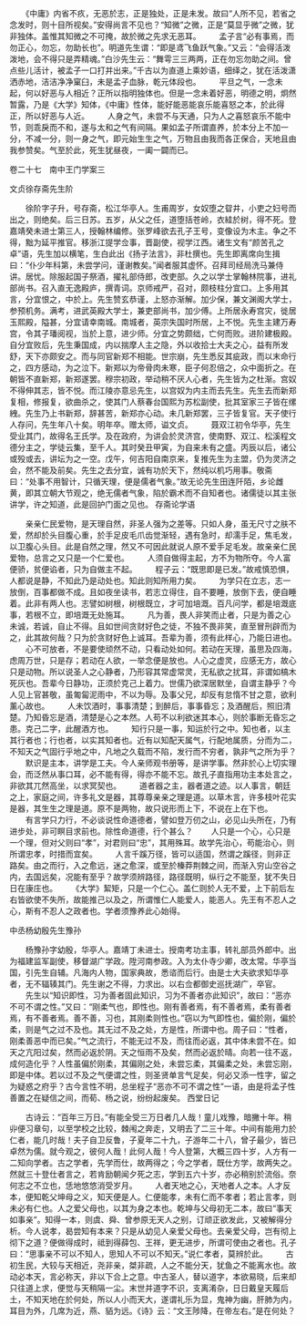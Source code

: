 <!-- { "loadSidebar": true } -->
　　《中庸》内省不疚，无恶於志，正是独处，正是未发。故曰“人所不见，若省之念发时，则十目所视矣。”安得尚言不见也？“知微”之微，正是“莫显乎微”之微，犹非独体。盖惟其知微之不可掩，故於微之先求无恶耳。
　　孟子言“必有事焉，而勿正心，勿忘，勿助长也”。明道先生谓：“即是鸢飞鱼跃气象。”又云：“会得活泼泼地，会不得只是弄精魂。”白沙先生云：“舞雩三三两两，正在勿忘勿助之间。曾点些儿活计，被孟子一口打并出来。”千古以为直道上乘妙语，细绎之，犹在活泼潇洒赤地，洁洁净净窠臼，未是孟子血脉，乾元体段也。
　　平旦之气，一念未起，何以好恶与人相近？正所以指明独体也。但是一念未着好恶，明德之明，炯然暂露，乃是《大学》知体，《中庸》性体，能好能恶能哀乐能喜怒之本，於此得正，所以好恶与人近。
　　人身之气，未尝不与天通，只为人之喜怒哀乐不能中节，则乖戾而不和，遂与太和之气有间隔。果如孟子所谓直养，於本分上不加一分，不减一分，则一身之气，即元始生生之气，万物且由我而各正保合，天地且由我参赞矣。气至於此，死生犹昼夜，一阖一闢而已。



卷二十七　南中王门学案三

文贞徐存斋先生阶

　　徐阶字子升，号存斋，松江华亭人。生甫周岁，女奴堕之眢井，小吏之妇号而出之，则绝矣。后三日苏。五岁，从父之任，道堕括苍岭，衣絓於树，得不死。登嘉靖癸未进士第三人，授翰林编修。张罗峰欲去孔子王号，变像设为木主。争之不得，黜为延平推官。移浙江提学佥事，晋副使，视学江西。诸生文有“颜苦孔之卓”语，先生加以横笔，生白此出《扬子法言》，非杜撰也。先生即离席向生揖曰：“仆少年科第，未尝学问，谨谢教矣。”闻者服其虚怀。召拜司经局洗马兼侍讲。居忧。除服起国子祭酒，擢礼部侍郎，改吏部。久之以学士掌翰林院事，进礼部尚书。召入直无逸殿庐，撰青词。京师戒严，召对，颇枝柱分宜口。上多用其言，分宜恨之，中於上。先生赞玄恭谨，上怒亦渐解。加少保，兼文渊阁大学士，参预机务。满考，进武英殿大学士，兼吏部尚书，加少傅。上所居永寿宫灾，徙居玉熙殿，隘甚，分宜请幸南城。南城者，英宗失国时所居，上不悦。先生主建万寿宫，令其子璠阅视，当於上意，进少师。分宜之势颇绌，亡何而败。进阶建极殿。自分宜败后，先生秉国成，内以揣摩人主之隐，外以收拾士大夫之心，益有所发舒，天下亦颇安之。而与同官新郑不相能。世宗崩，先生悉反其疵政，而以末命行之，四方感动，为之泣下。新郑以为帝骨肉未寒，臣子何忍倍之，众中面折之。在朝皆不直新郑，新郑遂罢。穆宗初政，举动稍不厌人心者，先生皆为之杜渐。宫奴不得伸其志，皆不悦。而江陵亦意忌先生，以宫奴为内主而去先生。先生去而新郑复相，修报复，欲曲杀之，使其门人蔡春台国熙为苏松副使，批其室家三子皆在缧絏。先生乃上书新郑，辞甚苦，新郑亦心动。未几新郑罢，三子皆复官。天子使行人存问，先生年八十矣。明年卒。赠太师，谥文贞。
　　聂双江初令华亭，先生受业其门，故得名王氏学。及在政府，为讲会於灵济宫，使南野、双江、松溪程文德分主之，学徒云集，至千人。其时癸丑甲寅，为自来未有之盛。丙辰以后，诸公或殁或去，讲坛为之一空。戊午，何吉阳自南京来，复推先生为主盟，仍为灵济之会，然不能及前矣。先生之去分宜，诚有功於天下，然纯以机巧用事。敬斋曰：“处事不用智计，只循天理，便是儒者气象。”故无论先生田连阡陌，乡论雌黄，即其立朝大节观之，绝无儒者气象，陷於霸术而不自知者也。诸儒徒以其主张讲学，许之知道，此是回护门面之见也。
存斋论学语

　　亲亲仁民爱物，是天理自然，非圣人强为之差等。只如人身，虽无尺寸之肤不爱，然却於头目腹心重，於手足皮毛爪齿觉渐轻，遇有急时，却濡手足，焦毛发，以卫腹心头目。此是自然之理，然又不可因此就说人原不爱手足毛发。故亲亲仁民爱物，总言之又只是一个仁爱也。
　　人须自做得主起，方不为物所夺。今人富便骄，贫便谄者，只为自做主不起。
　　程子云：“既思即是已发。”故戒慎恐惧，人都说是静，不知此乃是动处也。知此则知所用力矣。
　　为学只在立志，志一放倒，百事都做不成。且如夜坐读书，若志立得住，自不要睡，放倒下去，便自睡着。此非有两人也。志譬如树根，树根既立，才可加培溉。百凡问学，都是培溉底事，若根不立，即培溉无处施耳。
　　凡为善，畏人非笑而止者，只是为善之心未诚，若诚，自止不得。且如世间贪财好色之徒，不独不畏非笑，直至冒刑辟而为之，此其故何哉？只为於贪财好色上诚耳。吾辈为善，须有此样心，乃能日进也。
　　心不可放者，不是要使顽然不动，只看动处如何。若动在天理，虽思及四海，虑周万世，只是存；若动在人欲，一举念便是放也。人心之虚灵，应感无方，故心只是动物。所以说圣人之心静者，乃形容其常虚常灵，无私欲之扰耳，非谓如槁木死灰也。吾辈今日静功，正须於克己上着力。世儒乃欲深居默坐，自谓主静乎？今人见上官甚敬，虽匍匐泥雨中，不以为辱。及事父兄，却反有怠惰不甘之意，欲利薰心故也。
　　人未饮酒时，事事清楚；到醉后，事事昏忘；及酒醒后，照旧清楚。乃知昏忘是酒，清楚是心之本然。人苟不以利欲迷其本心，则於事断无昏忘之患。克己二字，此醒酒方也。
　　知行只是一事，知运於行之中。知也者，以主其行者也；行也者，以实其知者也。近有以知配天属气，行配地属质，分而为二，不知天之气固行乎地之中，凡地之久载而不陷，发行而不穷者，孰非气之所为乎？
　　默识是主本，讲学是工夫。今人亲师观书册等，是讲学事。然非於心上切实理会，而泛然从事口耳，必不能有得，得亦不能不忘。故孔子直指用功主本处言之，非欲其兀然高坐，以求冥契也。
　　道者器之主，器者道之迹。以人事言，朝廷之上，家庭之间，许多礼文是器，其尊尊亲亲之理是道。以草木言，许多枝叶花实是器，其生生之理是道。原不是两物，故只说形而上下，不说在上在下也。
　　有言学只力行，不必谈说性命道德者，譬如登万仞之山，必见山头所在，乃有进步处，非可瞑目求前也。除性命道德，行个甚么？
　　人只是一个心，心只是一个理，但对父则曰“孝”，对君则曰“忠”，其用殊耳。故学先治心，苟能治心，则所谓忠孝，时措而宜矣。
　　人言千蹊万径，皆可以适国，然谓之蹊径，则非正路矣。由之而行，入之愈远，迷之愈深，或至於榛莽荆棘之间，而渐入穷山空谷之内，去国远矣，况能有至乎？故学须辨路径，路径既明，纵行之不能至，犹不失日日在康庄也。
　　《大学》絜矩，只是一个仁心。盖仁则於人无不爱，上下前后左右皆欲使不失所，故能推己以及之，所谓惟仁人能爱人，能恶人。先王有不忍人之心，斯有不忍人之政者也。学者须豫养此心始得。

中丞杨幼殷先生豫孙

　　杨豫孙字幼殷，华亭人。嘉靖丁未进士。授南考功主事，转礼部员外郎中。出为福建监军副使，移督湖广学政。陞河南参政。入为太仆寺少卿，改太常。华亭当国，引先生自辅。凡海内人物，国家典故，悉谘而后行。由是士大夫欲求知华亭者，无不辐辏其门。先生谢之不得，力求出。以右佥都御史巡抚湖广，卒官。
　　先生以“知识即性，习为善者固此知识，习为不善者亦此知识”，故曰：“恶亦不可不谓之性。”又曰：“刚柔气也，即性也。刚有善者焉，有不善者焉，柔有善者焉，有不善者焉。善不善，习也，其刚柔则性也。”窃以为气即性也，偏於刚，偏於柔，则是气之过不及也。其无过不及之处，方是性，所谓中也。周子曰：“性者，刚柔善恶中而已矣。”气之流行，不能无过不及，而往而必返，其中体未尝不在。如天之亢阳过矣，然而必返於阴。天之恒雨不及矣，然而必返於晴。向若一往不返，成何造化乎？人性虽偏於刚柔，其偏刚之处，未尝忘柔，其偏柔之处，未尝忘刚，即是中体。若以过不及之气便谓之性，则圣贤单言气足矣，何必又添一性字，留之为疑惑之府乎？古今言性不明，总坐程子“恶亦不可不谓之性”一语，由是将孟子性善置之在疑信之间，而荀、杨之说，纷纷起废矣。
西堂日记

　　古诗云：“百年三万日。”有能全受三万日者几人哉！童儿戏豫，暗撇十年。稍丱便习章句，以至学校之比较，棘闱之奔走，又明去了二三十年。中间有能用力於仁者，能几时哉！夫子自卫反鲁，子夏年二十九，子游年二十八，曾子最少，皆已卓然为儒。就今观之，彼何人哉！此何人哉！今人登第，大概三四十岁，人方有一二知向学者。古之学者，先学而仕，故两得之；今之学者，既仕方学，故两失之。然就三十登仕者言之，若肯励朝闻夕死之志，学到五六十岁，亦必稍别於流俗。奈何志之不立也，恁地悠悠消受岁月。
　　人者天地之心，天地者人之本。人才反本，便知乾父坤母之义，知天便是人。仁便能孝，未有仁而不孝者；若止言孝，则未必有仁也。人之爱父母也，以其为身之本也。乾坤与父母初无二本，故曰“事天如事亲”。知得一本，则虞、舜、曾参原无天人之别，订顽正欲发此，又被解得分析。今人说孝，曷尝知有本来？只是从幼见人亲爱父母也。去亲爱父母，岂有彻上彻下之道？便做得成时，祗到得薛包、王祥，更无进步，所谓可使由之者也。孔子曰：“思事亲不可以不知人，思知人不可以不知天。”说仁孝者，莫辨於此。
　　古初生民，大较与天相近，尧非亲，桀非疏，人之不能分天，犹鱼之不能离水也。故动必本天，言必称天，非以下合上之意。中古圣人，替以道字，本欲易晓，后来却只往道上求，便觉与天稍隔一尘。末世并道字不识，支离淆杂，日日戴皇天履后土，不知天地在於何处，所以人小而天大，遂谓礼乐为显，鬼神为幽，肝肺为内，耳目为外，几席为近，燕、貊为远。《诗》云：“文王陟降，在帝左右。”是在何处？
